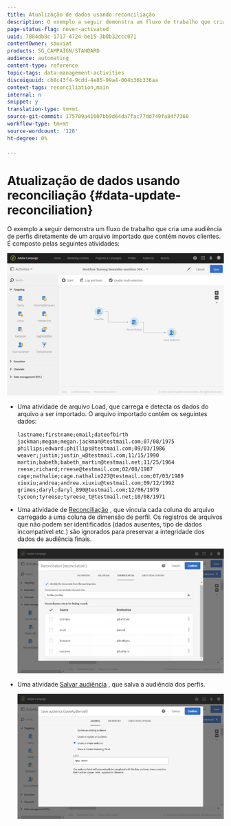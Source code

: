 ```yaml
---
title: Atualização de dados usando reconciliação
description: O exemplo a seguir demonstra um fluxo de trabalho que cria uma audiência de perfis diretamente de um arquivo importado que contém novos clientes.
page-status-flag: never-activated
uuid: 7884db8c-1717-4724-be15-3b0b32ccc071
contentOwner: sauviat
products: SG_CAMPAIGN/STANDARD
audience: automating
content-type: reference
topic-tags: data-management-activities
discoiquuid: cb8c43f4-9cdd-4e85-99a4-004b36b336aa
context-tags: reconciliation,main
internal: n
snippet: y
translation-type: tm+mt
source-git-commit: 175709a41607bb9d64da7fac77dd749fa84f7360
workflow-type: tm+mt
source-wordcount: '128'
ht-degree: 0%

---
```



# Atualização de dados usando reconciliação {#data-update-reconciliation}

O exemplo a seguir demonstra um fluxo de trabalho que cria uma audiência de perfis diretamente de um arquivo importado que contém novos clientes. É composto pelas seguintes atividades:

![](assets/identification_example2.png)

* Uma atividade de arquivo [](../../automating/using/load-file.md) Load, que carrega e detecta os dados do arquivo a ser importado. O arquivo importado contém os seguintes dados:

   ```
   lastname;firstname;email;dateofbirth
   jackman;megan;megan.jackman@testmail.com;07/08/1975
   phillips;edward;phillips@testmail.com;09/03/1986
   weaver;justin;justin_w@testmail.com;11/15/1990
   martin;babeth;babeth_martin@testmail.net;11/25/1964
   reese;richard;rreese@testmail.com;02/08/1987
   cage;nathalie;cage.nathalie227@testmail.com;07/03/1989
   xiuxiu;andrea;andrea.xiuxiu@testmail.com;09/12/1992
   grimes;daryl;daryl_890@testmail.com;12/06/1979
   tycoon;tyreese;tyreese_t@testmail.net;10/08/1971
   ```

* Uma atividade de [Reconciliação](../../automating/using/reconciliation.md) , que vincula cada coluna do arquivo carregado a uma coluna de dimensão de perfil. Os registros de arquivos que não podem ser identificados (dados ausentes, tipo de dados incompatível etc.) são ignorados para preservar a integridade dos dados de audiência finais.

   ![](assets/identification_example1.png)

* Uma atividade [Salvar audiência](../../automating/using/save-audience.md) , que salva a audiência dos perfis.

   ![](assets/identification_example3.png)

